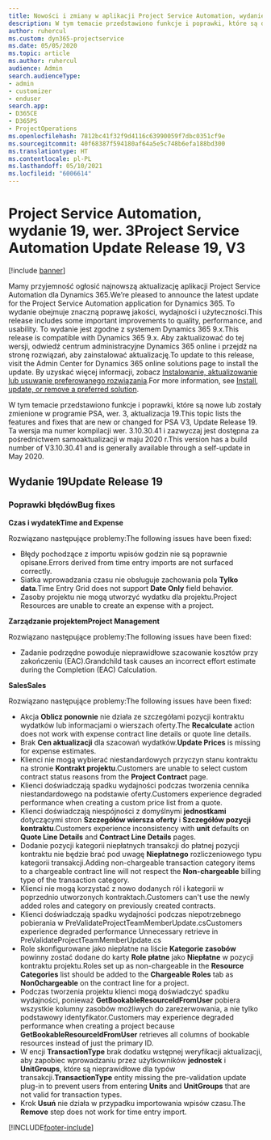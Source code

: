 ```yaml
---
title: Nowości i zmiany w aplikacji Project Service Automation, wydanie 19, wer. 3
description: W tym temacie przedstawiono funkcje i poprawki, które są dostępne w programie Project Service Automation, aktualizacja 19, wer. 3.
author: ruhercul
ms.custom: dyn365-projectservice
ms.date: 05/05/2020
ms.topic: article
ms.author: ruhercul
audience: Admin
search.audienceType:
- admin
- customizer
- enduser
search.app:
- D365CE
- D365PS
- ProjectOperations
ms.openlocfilehash: 7812bc41f32f9d4116c63990059f7dbc0351cf9e
ms.sourcegitcommit: 40f68387f594180af64a5e5c748b6efa188bd300
ms.translationtype: HT
ms.contentlocale: pl-PL
ms.lasthandoff: 05/10/2021
ms.locfileid: "6006614"
---
```

# <a name="project-service-automation-update-release-19-v3"></a><span data-ttu-id="f6de6-103">Project Service Automation, wydanie 19, wer. 3</span><span class="sxs-lookup"><span data-stu-id="f6de6-103">Project Service Automation Update Release 19, V3</span></span>

[!include [banner](../includes/psa-now-project-operations.md)]

<span data-ttu-id="f6de6-104">Mamy przyjemność ogłosić najnowszą aktualizację aplikacji Project Service Automation dla Dynamics 365.</span><span class="sxs-lookup"><span data-stu-id="f6de6-104">We’re pleased to announce the latest update for the Project Service Automation application for Dynamics 365.</span></span> <span data-ttu-id="f6de6-105">To wydanie obejmuje znaczną poprawę jakości, wydajności i użyteczności.</span><span class="sxs-lookup"><span data-stu-id="f6de6-105">This release includes some important improvements to quality, performance, and usability.</span></span> <span data-ttu-id="f6de6-106">To wydanie jest zgodne z systemem Dynamics 365 9.x.</span><span class="sxs-lookup"><span data-stu-id="f6de6-106">This release is compatible with Dynamics 365 9.x.</span></span> <span data-ttu-id="f6de6-107">Aby zaktualizować do tej wersji, odwiedź centrum administracyjne Dynamics 365 online i przejdź na stronę rozwiązań, aby zainstalować aktualizację.</span><span class="sxs-lookup"><span data-stu-id="f6de6-107">To update to this release, visit the Admin Center for Dynamics 365 online solutions page to install the update.</span></span> <span data-ttu-id="f6de6-108">By uzyskać więcej informacji, zobacz [Instalowanie, aktualizowanie lub usuwanie preferowanego rozwiązania](/power-platform/admin/install-remove-preferred-solution).</span><span class="sxs-lookup"><span data-stu-id="f6de6-108">For more information, see [Install, update, or remove a preferred solution](/power-platform/admin/install-remove-preferred-solution).</span></span>

<span data-ttu-id="f6de6-109">W tym temacie przedstawiono funkcje i poprawki, które są nowe lub zostały zmienione w programie PSA, wer. 3, aktualizacja 19.</span><span class="sxs-lookup"><span data-stu-id="f6de6-109">This topic lists the features and fixes that are new or changed for PSA V3, Update Release 19.</span></span> <span data-ttu-id="f6de6-110">Ta wersja ma numer kompilacji wer. 3.10.30.41 i zazwyczaj jest dostępna za pośrednictwem samoaktualizacji w maju 2020 r.</span><span class="sxs-lookup"><span data-stu-id="f6de6-110">This version has a build number of V3.10.30.41 and is generally available through a self-update in May 2020.</span></span>

## <a name="update-release-19"></a><span data-ttu-id="f6de6-111">Wydanie 19</span><span class="sxs-lookup"><span data-stu-id="f6de6-111">Update Release 19</span></span>

### <a name="bug-fixes"></a><span data-ttu-id="f6de6-112">Poprawki błędów</span><span class="sxs-lookup"><span data-stu-id="f6de6-112">Bug fixes</span></span>

<span data-ttu-id="f6de6-113">**Czas i wydatek**</span><span class="sxs-lookup"><span data-stu-id="f6de6-113">**Time and Expense**</span></span>

<span data-ttu-id="f6de6-114">Rozwiązano następujące problemy:</span><span class="sxs-lookup"><span data-stu-id="f6de6-114">The following issues have been fixed:</span></span> 

- <span data-ttu-id="f6de6-115">Błędy pochodzące z importu wpisów godzin nie są poprawnie opisane.</span><span class="sxs-lookup"><span data-stu-id="f6de6-115">Errors derived from time entry imports are not surfaced correctly.</span></span>
- <span data-ttu-id="f6de6-116">Siatka wprowadzania czasu nie obsługuje zachowania pola **Tylko data**.</span><span class="sxs-lookup"><span data-stu-id="f6de6-116">Time Entry Grid does not support **Date Only** field behavior.</span></span>
- <span data-ttu-id="f6de6-117">Zasoby projektu nie mogą utworzyć wydatku dla projektu.</span><span class="sxs-lookup"><span data-stu-id="f6de6-117">Project Resources are unable to create an expense with a project.</span></span>

<span data-ttu-id="f6de6-118">**Zarządzanie projektem**</span><span class="sxs-lookup"><span data-stu-id="f6de6-118">**Project Management**</span></span>

<span data-ttu-id="f6de6-119">Rozwiązano następujące problemy:</span><span class="sxs-lookup"><span data-stu-id="f6de6-119">The following issues have been fixed:</span></span> 

-  <span data-ttu-id="f6de6-120">Zadanie podrzędne powoduje nieprawidłowe szacowanie kosztów przy zakończeniu (EAC).</span><span class="sxs-lookup"><span data-stu-id="f6de6-120">Grandchild task causes an incorrect effort estimate during the Completion (EAC) Calculation.</span></span>

<span data-ttu-id="f6de6-121">**Sales**</span><span class="sxs-lookup"><span data-stu-id="f6de6-121">**Sales**</span></span>

<span data-ttu-id="f6de6-122">Rozwiązano następujące problemy:</span><span class="sxs-lookup"><span data-stu-id="f6de6-122">The following issues have been fixed:</span></span> 

- <span data-ttu-id="f6de6-123">Akcja **Oblicz ponownie** nie działa ze szczegółami pozycji kontraktu wydatków lub informacjami o wierszach oferty.</span><span class="sxs-lookup"><span data-stu-id="f6de6-123">The **Recalculate** action does not work with expense contract line details or quote line details.</span></span>
- <span data-ttu-id="f6de6-124">Brak **Cen aktualizacji** dla szacowań wydatków.</span><span class="sxs-lookup"><span data-stu-id="f6de6-124">**Update Prices** is missing for expense estimates.</span></span>
-  <span data-ttu-id="f6de6-125">Klienci nie mogą wybierać niestandardowych przyczyn stanu kontraktu na stronie **Kontrakt projektu**.</span><span class="sxs-lookup"><span data-stu-id="f6de6-125">Customers are unable to select custom contract status reasons from the **Project Contract** page.</span></span>
- <span data-ttu-id="f6de6-126">Klienci doświadczają spadku wydajności podczas tworzenia cennika niestandardowego na podstawie oferty.</span><span class="sxs-lookup"><span data-stu-id="f6de6-126">Customers experience degraded performance when creating a custom price list from a quote.</span></span>
- <span data-ttu-id="f6de6-127">Klienci doświadczają niespójności z domyślnymi **jednostkami** dotyczącymi stron **Szczegółów wiersza oferty** i **Szczegółów pozycji kontraktu**.</span><span class="sxs-lookup"><span data-stu-id="f6de6-127">Customers experience inconsistency with **unit** defaults on **Quote Line Details** and **Contract Line Details** pages.</span></span>
- <span data-ttu-id="f6de6-128">Dodanie pozycji kategorii niepłatnych transakcji do płatnej pozycji kontraktu nie będzie brać pod uwagę **Niepłatnego** rozliczeniowego typu kategorii transakcji.</span><span class="sxs-lookup"><span data-stu-id="f6de6-128">Adding non-chargeable transaction category items to a chargeable contract line will not respect the **Non-chargeable** billing type of the transaction category.</span></span>
- <span data-ttu-id="f6de6-129">Klienci nie mogą korzystać z nowo dodanych ról i kategorii w poprzednio utworzonych kontraktach.</span><span class="sxs-lookup"><span data-stu-id="f6de6-129">Customers can't use the newly added roles and category on previously created contracts.</span></span>
- <span data-ttu-id="f6de6-130">Klienci doświadczają spadku wydajności podczas niepotrzebnego pobierania w PreValidateProjectTeamMemberUpdate.cs</span><span class="sxs-lookup"><span data-stu-id="f6de6-130">Customers experience degraded performance Unnecessary retrieve in PreValidateProjectTeamMemberUpdate.cs</span></span>
- <span data-ttu-id="f6de6-131">Role skonfigurowane jako niepłatne na liście **Kategorie zasobów** powinny zostać dodane do karty **Role płatne** jako **Niepłatne** w pozycji kontraktu projektu.</span><span class="sxs-lookup"><span data-stu-id="f6de6-131">Roles set up as non-chargeable in the **Resource Categories** list should be added to the **Chargeable Roles** tab as **Non0chargeable** on the contract line for a project.</span></span>
- <span data-ttu-id="f6de6-132">Podczas tworzenia projektu klienci mogą doświadczyć spadku wydajności, ponieważ **GetBookableResourceIdFromUser** pobiera wszystkie kolumny zasobów możliwych do zarezerwowania, a nie tylko podstawowy identyfikator.</span><span class="sxs-lookup"><span data-stu-id="f6de6-132">Customers may experience degraded performance when creating a project because **GetBookableResourceIdFromUser** retrieves all columns of bookable resources instead of just the primary ID.</span></span>
- <span data-ttu-id="f6de6-133">W encji **TransactionType** brak dodatku wstępnej weryfikacji aktualizacji, aby zapobiec wprowadzaniu przez użytkowników **jednostek** i **UnitGroups**, które są nieprawidłowe dla typów transakcji.</span><span class="sxs-lookup"><span data-stu-id="f6de6-133">**TransactionType** entity missing the pre-validation update plug-in to prevent users from entering **Units** and **UnitGroups** that are not valid for transaction types.</span></span>
- <span data-ttu-id="f6de6-134">Krok **Usuń** nie działa w przypadku importowania wpisów czasu.</span><span class="sxs-lookup"><span data-stu-id="f6de6-134">The **Remove** step does not work for time entry import.</span></span>


[!INCLUDE[footer-include](../includes/footer-banner.md)]